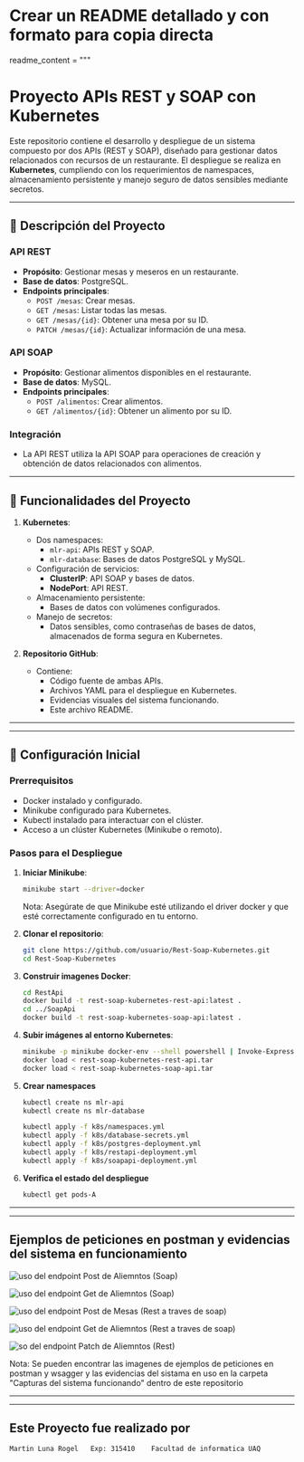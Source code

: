 # Crear un README detallado y con formato para copia directa
readme_content = """
# **Proyecto APIs REST y SOAP con Kubernetes**

Este repositorio contiene el desarrollo y despliegue de un sistema compuesto por dos APIs (REST y SOAP), diseñado para gestionar datos relacionados con recursos de un restaurante. El despliegue se realiza en **Kubernetes**, cumpliendo con los requerimientos de namespaces, almacenamiento persistente y manejo seguro de datos sensibles mediante secretos.

---

## **📜 Descripción del Proyecto**

### **API REST**
- **Propósito**: Gestionar mesas y meseros en un restaurante.
- **Base de datos**: PostgreSQL.
- **Endpoints principales**:
  - `POST /mesas`: Crear mesas.
  - `GET /mesas`: Listar todas las mesas.
  - `GET /mesas/{id}`: Obtener una mesa por su ID.
  - `PATCH /mesas/{id}`: Actualizar información de una mesa.

### **API SOAP**
- **Propósito**: Gestionar alimentos disponibles en el restaurante.
- **Base de datos**: MySQL.
- **Endpoints principales**:
  - `POST /alimentos`: Crear alimentos.
  - `GET /alimentos/{id}`: Obtener un alimento por su ID.

### **Integración**
- La API REST utiliza la API SOAP para operaciones de creación y obtención de datos relacionados con alimentos.

---

## **🚀 Funcionalidades del Proyecto**

1. **Kubernetes**:
   - Dos namespaces:
     - `mlr-api`: APIs REST y SOAP.
     - `mlr-database`: Bases de datos PostgreSQL y MySQL.
   - Configuración de servicios:
     - **ClusterIP**: API SOAP y bases de datos.
     - **NodePort**: API REST.
   - Almacenamiento persistente:
     - Bases de datos con volúmenes configurados.
   - Manejo de secretos:
     - Datos sensibles, como contraseñas de bases de datos, almacenados de forma segura en Kubernetes.

2. **Repositorio GitHub**:
   - Contiene:
     - Código fuente de ambas APIs.
     - Archivos YAML para el despliegue en Kubernetes.
     - Evidencias visuales del sistema funcionando.
     - Este archivo README.

---


---

## **🔧 Configuración Inicial**

### **Prerrequisitos**
- Docker instalado y configurado.
- Minikube configurado para Kubernetes.
- Kubectl instalado para interactuar con el clúster.
- Acceso a un clúster Kubernetes (Minikube o remoto).

### **Pasos para el Despliegue**

1. **Iniciar Minikube**:
   ```bash
   minikube start --driver=docker
   ```

   Nota: Asegúrate de que Minikube esté utilizando el driver docker y que esté correctamente configurado en tu entorno.

2. **Clonar el repositorio**:
   ```bash
   git clone https://github.com/usuario/Rest-Soap-Kubernetes.git
   cd Rest-Soap-Kubernetes
   ```

3. **Construir imagenes Docker**:
   ```bash
   cd RestApi
   docker build -t rest-soap-kubernetes-rest-api:latest .
   cd ../SoapApi
   docker build -t rest-soap-kubernetes-soap-api:latest .
   ```

4. **Subir imágenes al entorno Kubernetes**:
   ```bash
   minikube -p minikube docker-env --shell powershell | Invoke-Expression
   docker load < rest-soap-kubernetes-rest-api.tar
   docker load < rest-soap-kubernetes-soap-api.tar
   ```

5. **Crear namespaces**
   ```bash
   kubectl create ns mlr-api
   kubectl create ns mlr-database

   kubectl apply -f k8s/namespaces.yml
   kubectl apply -f k8s/database-secrets.yml
   kubectl apply -f k8s/postgres-deployment.yml
   kubectl apply -f k8s/restapi-deployment.yml
   kubectl apply -f k8s/soapapi-deployment.yml
   ```

6. **Verifica el estado del despliegue**
   ```bash
   kubectl get pods-A
   ```

---


---

## **Ejemplos de peticiones en postman y evidencias del sistema en funcionamiento**

![uso del endpoint Post de Aliemntos (Soap)](Capturas%20del%20sistema%20funcionando/Captura%20Post%20-%20Alimentos(Soap).png)

![uso del endpoint Get de Aliemntos (Soap)](Capturas%20del%20sistema%20funcionando/Captura%20Get%20-%20Alimentos(soap).png)

![uso del endpoint Post de Mesas (Rest a traves de soap)](Capturas%20del%20sistema%20funcionando/Captura%20Post%20-%20Mesas%20(Rest).png)

![uso del endpoint Get de Aliemntos (Rest a traves de soap)](Capturas%20del%20sistema%20funcionando/Captura%20Get%20-%20Mesas%20(Rest).png)

![so del endpoint Patch de Aliemntos (Rest)](Capturas%20del%20sistema%20funcionando/Captura%20Patch%20-%20Mesas%20(Rest).png)

Nota: Se pueden encontrar las imagenes de ejemplos de peticiones en postman y wsagger y las evidencias del sistama en uso en la carpeta "Capturas del sistema funcionando" dentro de este repositorio

---


---

 ## **Este Proyecto fue realizado por**  
    Martin Luna Rogel   Exp: 315410    Facultad de informatica UAQ